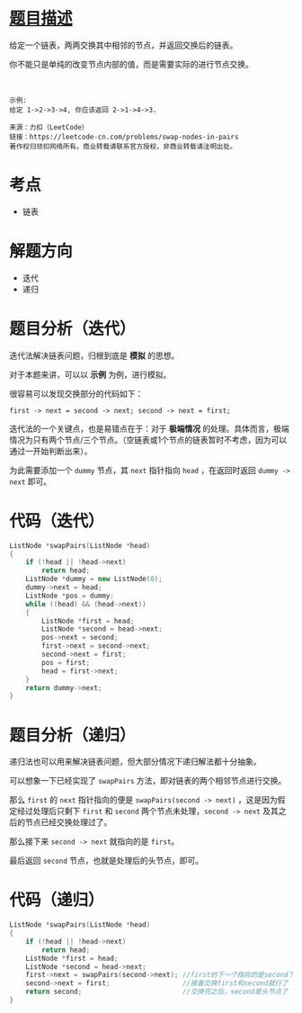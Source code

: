 <!--
 * @Description: 
 * @Author: Hongyang_Yang
 * @Date: 2020-08-17 09:52:22
 * @LastEditors: Hongyang_Yang
 * @LastEditTime: 2020-08-17 10:10:02
-->
# [题目描述](https://leetcode-cn.com/problems/swap-nodes-in-pairs)
给定一个链表，两两交换其中相邻的节点，并返回交换后的链表。

你不能只是单纯的改变节点内部的值，而是需要实际的进行节点交换。

 
```
示例:
给定 1->2->3->4, 你应该返回 2->1->4->3.
```
```
来源：力扣（LeetCode）
链接：https://leetcode-cn.com/problems/swap-nodes-in-pairs
著作权归领扣网络所有。商业转载请联系官方授权，非商业转载请注明出处。
```

# 考点
- 链表

# 解题方向
- 迭代
- 递归

# 题目分析（迭代）
迭代法解决链表问题，归根到底是 **模拟** 的思想。

对于本题来讲，可以以 **示例** 为例，进行模拟。

很容易可以发现交换部分的代码如下：

```first -> next = second -> next; second -> next = first;```

迭代法的一个关键点，也是易错点在于：对于 **极端情况** 的处理。具体而言，极端情况为只有两个节点/三个节点。（空链表或1个节点的链表暂时不考虑，因为可以通过一开始判断出来）。

为此需要添加一个 ```dummy``` 节点，其 ```next``` 指针指向 ```head``` ，在返回时返回 ```dummy -> next``` 即可。

# 代码（迭代）
```cpp
ListNode *swapPairs(ListNode *head)
{
    if (!head || !head->next)
        return head;
    ListNode *dummy = new ListNode(0);
    dummy->next = head;
    ListNode *pos = dummy;
    while ((head) && (head->next))
    {
        ListNode *first = head;
        ListNode *second = head->next;
        pos->next = second;
        first->next = second->next;
        second->next = first;
        pos = first;
        head = first->next;
    }
    return dummy->next;
}
```

# 题目分析（递归）
递归法也可以用来解决链表问题，但大部分情况下递归解法都十分抽象。

可以想象一下已经实现了 ```swapPairs``` 方法，即对链表的两个相邻节点进行交换。

那么 ```first``` 的 ```next``` 指针指向的便是 ```swapPairs(second -> next)``` ，这是因为假定经过处理后只剩下 ```first``` 和 ```second``` 两个节点未处理，```second -> next``` 及其之后的节点已经交换处理过了。

那么接下来 ```second -> next``` 就指向的是 ```first```。

最后返回 ```second``` 节点，也就是处理后的头节点，即可。

# 代码（递归）
```cpp
ListNode *swapPairs(ListNode *head)
{
    if (!head || !head->next)
        return head;
    ListNode *first = head;
    ListNode *second = head->next;
    first->next = swapPairs(second->next); //first的下一个指向的是second下一个已经交换好的节点
    second->next = first;                  //接着交换first和second就行了
    return second;                         //交换完之后，second是头节点了
}
```